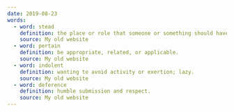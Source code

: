 ```yaml
---
date: 2019-08-23
words:
  - word: stead
    definition: the place or role that someone or something should have or fill (used in referring to a substitute).
    source: My old website
  - word: pertain
    definition: be appropriate, related, or applicable. 
    source: My old website
  - word: indolent
    definition: wanting to avoid activity or exertion; lazy. 
    source: My old website
  - word: deference
    definition: humble submission and respect. 
    source: My old website
---
```

